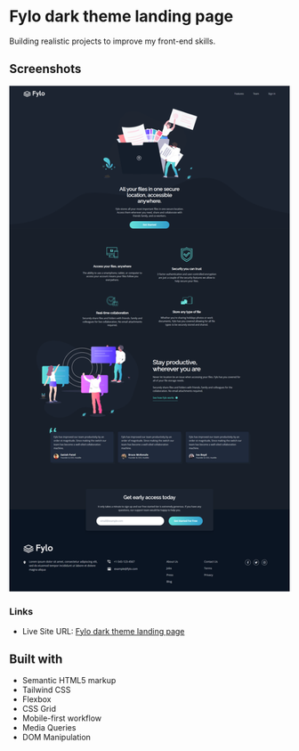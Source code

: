 # Fylo dark theme landing page

Building realistic projects to improve my front-end skills.

## Screenshots

![](screenshots/ss-desktop.png)

### Links

- Live Site URL: [Fylo dark theme landing page](https://fylo-land1ng-page-with-dark-theme.netlify.app/)

## Built with

- Semantic HTML5 markup
- Tailwind CSS
- Flexbox
- CSS Grid
- Mobile-first workflow
- Media Queries
- DOM Manipulation
